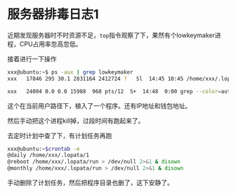 

# 服务器排毒日志1

近期发现服务器时不时资源不足，`top`指令观察了下，果然有个lowkeymaker进程，CPU占用率忽高忽低。

接着进行一下操作

```bash
xxx@ubuntu:~$ ps -aux | grep lowkeymaker
xxx   17846 295 30.1 2831164 2412724 ?   Sl  14:45 10:45 /home/xxx/.lopata/lowkeymaker -o 37.187.95.110:80 -u 43gc1SfCBUaLCvE8yjECxC37F1P2GssU4BtzjqNiZsKzZrcQ2a9oYodadyPMDzBggrBvyRDbzs7FSKWGnV9evgzwBFMvUvH --donate-level 1 -p test10

xxx   24004 0.0 0.0 15988  968 pts/12  S+  14:48  0:00 grep --color=auto lowkeymaker
```

这个在当前用户路径下，植入了一个程序。还有IP地址和钱包地址。

然后手动把这个进程kill掉，过段时间有跑起来了。

去定时计划中查了下，有计划任务再跑

```bash
xxx@ubuntu:~$crontab -e
@daily /home/xxx/.lopata/1
@reboot /home/xxx/.lopata/run > /dev/null 2>&1 & disown
@monthly /home/xxx/.lopata/run > /dev/null 2>&1 & disown
```



手动删除了计划任务，然后把程序目录也删了，这下安静了。